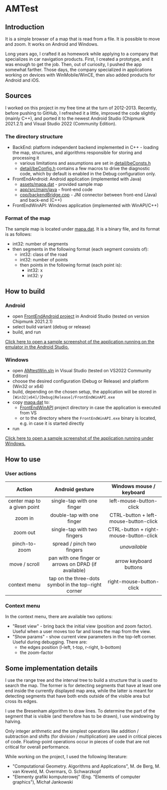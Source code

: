 # AMTest

## Introduction

It is a simple browser of a map that is read from a file. It is possible to move and zoom. It works on Android and Windows.

Long years ago, I crafted it as homework while applying to a company that specializes in car navigation products. First, I created a prototype, and it was enough to get the job. Then, out of curiosity, I pushed the app somewhat farther. Those days, the company specialized in applications working on devices with WinMobile/WinCE, then also added products for Android and iOS.

## Sources

I worked on this project in my free time at the turn of 2012-2013. Recently, before pushing to GitHub, I refreshed it a little, improved the code slightly (mainly C++), and ported it to the newest Android Studio (Chipmunk 2021.2.1) and Visual Studio 2022 (Community Edition).

### The directory structure

* BackEnd: platform independent backend implemented in C++ - loading the map, structures, and algorithms responsible for storing and processing it
	* various limitations and assumptions are set in [detail/beConsts.h](BackEnd/detail/beConsts.h)
	* [detail/beConfig.h](BackEnd/detail/beConfig.h) contains a few macros to drive the diagnostic code, which by default is enabled in the Debug configuration only.
* FrontEndAndroid: Android application (implemented with Java)
	* [assets/mapa.dat](FrontEndAndroid/app/src/main/assets/mapa.dat) - provided sample map
	* [app/src/main/java](FrontEndAndroid/app/src/main/java) - front-end code
	* [cpp/backendBridge.cpp](FrontEndAndroid/app/src/main/cpp/backendBridge.cpp) - JNI connector between front-end (Java) and back-end (C++)
* FrontEndWinAPI: Windows application (implemented with WinAPI/C++)

### Format of the map

The sample map is located under [mapa.dat](FrontEndAndroid/app/src/main/assets/mapa.dat).
It is a binary file, and its format is as follows:
* int32: number of segments
* then segments in the following format (each segment consists of):
	- int32: class of the road
	- int32: number of points
	- then points in the following format (each point is):
		- int32: x
		- int32: y

## How to build

### Android

* open [FrontEndAndroid project](FrontEndAndroid) in Android Studio (tested on version Chipmunk 2021.2.1)
* select build variant (debug or release)
* build, and run

[Click here to open a sample screenshot of the application running on the emulator in the Android Studio.](https://raw.githubusercontent.com/marinesovitch/media/trunk/AMTest/android_studio_emulator.png)

### Windows

* open [AMtestWin.sln](AMtestWin.sln) in Visual Studio (tested on VS2022 Community Edition)
* choose the desired configuration (Debug or Release) and platform (Win32 or x64)
* build, depending on the chosen setup, the application will be stored in `[Win32|x64]/[Debug|Release]/FrontEndWinAPI.exe`
* copy [mapa.dat](FrontEndAndroid/app/src/main/assets/mapa.dat) to:
	- [FrontEndWinAPI](FrontEndWinAPI) project directory in case the application is executed from VS
	- or to the directory where the `FrontEndWinAPI.exe` binary is located, e.g. in case it is started directly
* run

[Click here to open a sample screenshot of the application running under Windows.](https://raw.githubusercontent.com/marinesovitch/media/trunk/AMTest/winapi.png)

## How to use

### User actions

| Action                     | Android gesture                                  | Windows mouse / keyboard                 |
|           :---:            |                   :---:                          |                 :---:                    |
| center map to a given point | single-tap with one finger                      | left-mouse-button-click                  |
| zoom in                    | double-tap with one finger                       | CTRL-button + left-mouse-button-click    |
| zoom out                   | single-tap with two fingers                      | CTRL-button + right-mouse-button-click   |
| pinch-to-zoom              | spread / pinch two fingers                       | *unavailable*                            |
| move / scroll              | pan with one finger or arrows on DPAD (if available) | arrow keyboard buttons               |
| context menu               | tap on the three-dots symbol in the top-right corner | right-mouse-button-click             |

### Context menu

In the context menu, there are available two options:
* "Reset view" - bring back the initial view (position and zoom factor). Useful when a user moves too far and loses the map from the view.
* "Show params" - show current view parameters in the top-left corner. Useful during debugging. There are:
	- the edges position (l-left, t-top, r-right, b-bottom)
	- the zoom-factor

## Some implementation details

I use the range tree and the interval tree to build a structure that is used to search the map. The former is for detecting segments that have at least one end inside the currently displayed map area, while the latter is meant for detecting segments that have both ends outside of the visible area but cross its edges.

I use the Bresenham algorithm to draw lines. To determine the part of the segment that is visible (and therefore has to be drawn), I use windowing by halving.

Only integer arithmetic and the simplest operations like addition / subtraction and shifts (for division / multiplication) are used in critical pieces of code. Floating-point operations occur in pieces of code that are not critical for overall performance.

While working on the project, I used the following literature:
* "Computational Geometry. Algorithms and Applications", M. de Berg, M. van Kreveld, M. Overmars, O. Schwarzkopf
* "Elementy grafiki komputerowej" (Eng. "Elements of computer graphics"), Michał Jankowski
